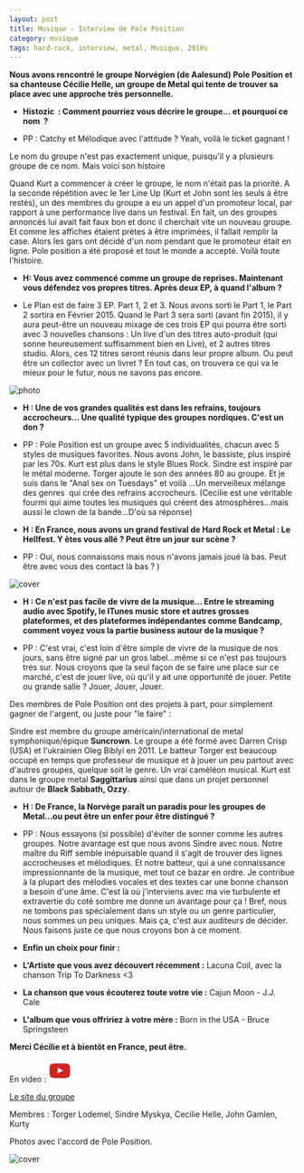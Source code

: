 ```yaml
---
layout: post
title: Musique - Interview de Pole Position
category: musique
tags: hard-rock, interview, metal, Musique, 2010s
---
```

**Nous avons rencontré le groupe Norvégien (de Aalesund) Pole Position et sa chanteuse Cécilie Helle, un groupe de Metal qui tente de trouver sa place avec une approche très personnelle.**

* **Histozic  : Comment pourriez vous décrire le groupe... et pourquoi ce nom  ?**

* PP : Catchy et Mélodique avec l'attitude ? Yeah, voilà le ticket gagnant !

Le nom du groupe n'est pas exactement unique, puisqu'il y a plusieurs groupe de ce nom. Mais voici son histoire

Quand Kurt a commencer à créer le groupe, le nom n'était pas la priorité. A la seconde répétition avec le 1er Line Up (Kurt et John sont les seuls à être restés), un des membres du groupe a eu un appel d'un promoteur local, par rapport à une performance live dans un festival. En fait, un des groupes annoncés lui avait fait faux bon et donc il cherchait vite un nouveau groupe. Et comme les affiches étaient prètes à être imprimées, il fallait remplir la case. Alors les gars ont décidé d'un nom pendant que le promoteur était en ligne. Pole position a été proposé et tout le monde a accepté. Voilà toute l'histoire.

* **H: Vous avez commencé comme un groupe de reprises. Maintenant vous défendez vos propres titres. Après deux EP, à quand l'album ?**

* Le Plan est de faire 3 EP. Part 1, 2 et 3. Nous avons sorti le Part 1, le Part 2 sortira en Février 2015. Quand le Part 3 sera sorti (avant fin 2015), il y aura peut-être un nouveau mixage de ces trois EP qui pourra être sorti avec 3 nouvelles chansons : Un live d'un des titres auto-produit (qui sonne heureusement suffisamment bien en Live), et 2 autres titres studio. Alors, ces 12 titres seront réunis dans leur propre album. Ou peut être un collector avec un livret ? En tout cas, on trouvera ce qui va le mieux pour le futur, nous ne savons pas encore.<span lang="EN-US">

![photo](https://filedn.eu/llqi9IBxlYouGRXYG2xlROb/img/2014/poleposition2.jpg)

* **H : Une de vos grandes qualités est dans les refrains, toujours accrocheurs... Une qualité typique des groupes nordiques. C'est un don ?**

* PP : Pole Position est un groupe avec 5 individualités, chacun avec 5 styles de musiques favorites. Nous avons John, le bassiste, plus inspiré par les 70s. Kurt est plus dans le style Blues Rock. Sindre est inspiré par le métal moderne. Torger ajoute le son des années 80 au groupe. Et je suis dans le "Anal sex on Tuesdays" et voilà ...Un merveilleux mélange des genres  qui crée des refrains accrocheurs. (Cecilie est une véritable fourmi qui aime toutes les musiques qui créent des atmosphères...mais aussi le clown de la bande...D'où sa réponse)

* **H : En France, nous avons un grand festival de Hard Rock et Metal : Le Hellfest. Y êtes vous allé ? Peut être un jour sur scène ?**

* PP : Oui, nous connaissons mais nous n'avons jamais joué là bas. Peut être avec vous des contact là bas ? )

![cover](https://filedn.eu/llqi9IBxlYouGRXYG2xlROb/img/2014/poleposition4.jpg)

* **H : Ce n'est pas facile de vivre de la musique... Entre le streaming audio avec Spotify, le ITunes music store et autres grosses plateformes, et des plateformes indépendantes comme Bandcamp, comment voyez vous la partie business autour de la musique ?**

* PP : C'est vrai, c'est loin d'être simple de vivre de la musique de nos jours, sans être signé par un gros label...même si ce n'est pas toujours très sur. Nous croyons que la seul façon de se faire une place sur ce marché, c'est de jouer live, où qu'il y ait une opportunité de jouer. Petite ou grande salle ? Jouer, Jouer, Jouer. 

Des membres de Pole Position ont des projets à part, pour simplement gagner de l'argent, ou juste pour "le faire" :

Sindre est membre du groupe américain/international de metal symphonique/épique **Suncrown**. Le groupe a été formé avec Darren Crisp (USA) et l'ukrainien Oleg Biblyi en 2011. Le batteur Torger est beaucoup occupé en temps que professeur de musique et à jouer un peu partout avec d'autres groupes, quelque soit le genre. Un vrai caméléon musical. Kurt est dans le groupe metal **Saggittarius** ainsi que dans un projet personnel autour de **Black Sabbath, Ozzy**.

* **H : De France, la Norvège paraît un paradis pour les groupes de Metal...ou peut être un enfer pour être distingué ?**

* PP : Nous essayons (si possible) d'éviter de sonner comme les autres groupes. Notre avantage est que nous avons Sindre avec nous. Notre maître du Riff semble inépuisable quand il s'agit de trouver des lignes accrocheuses et mélodiques. Et notre batteur, qui a une connaissance impressionnante de la musique, met tout ce bazar en ordre. Je contribue à la plupart des mélodies vocales et des textes car une bonne chanson a besoin d'une âme. C'est là où j'interviens avec ma vie turbulente et extravertie du coté sombre me donne un avantage pour ça ! Bref, nous ne tombons pas spécialement dans un style ou un genre particulier, nous sommes un peu uniques. Mais ça, c'est aux auditeurs de décider. Nous faisons juste ce que nous croyons bon à ce moment.

* **Enfin un choix pour finir :** 

* **L'Artiste que vous avez découvert récemment :** Lacuna Coil, avec la chanson Trip To Darkness &lt;3

* **La chanson que vous écouterez toute votre vie :** Cajun Moon - J.J. Cale

* **L'album que vous offririez à votre mère :** Born in the USA - Bruce Springsteen

**Merci Cécilie et à bientôt en France, peut être.** 

En video : [![video](/images/youtube.png)](https://www.youtube.com/watch?v=KHIViKm54zM)

[Le site du groupe](https://polepositionofficial.com/)

Membres : Torger Lodemel, Sindre Myskya, Cecilie Helle, John Gamlen, Kurty

Photos avec l'accord de Pole Position.

![cover](https://filedn.eu/llqi9IBxlYouGRXYG2xlROb/img/2014/poleposition3.jpg)
